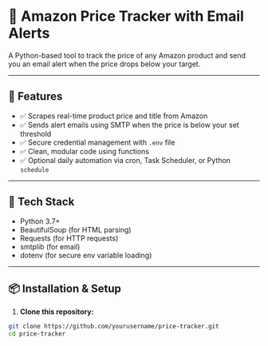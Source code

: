 # 🛒 Amazon Price Tracker with Email Alerts

A Python-based tool to track the price of any Amazon product and send you an email alert when the price drops below your target.

---

## 🚀 Features

- ✅ Scrapes real-time product price and title from Amazon
- ✅ Sends alert emails using SMTP when the price is below your set threshold
- ✅ Secure credential management with `.env` file
- ✅ Clean, modular code using functions
- ✅ Optional daily automation via cron, Task Scheduler, or Python `schedule`

---

## 🧰 Tech Stack

- Python 3.7+
- BeautifulSoup (for HTML parsing)
- Requests (for HTTP requests)
- smtplib (for email)
- dotenv (for secure env variable loading)

---

## 📦 Installation & Setup

1. **Clone this repository:**

```bash
git clone https://github.com/yourusername/price-tracker.git
cd price-tracker

